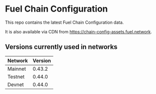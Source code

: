 # Fuel Chain Configuration

This repo contains the latest Fuel Chain Configuration data.

It is also available via CDN from https://chain-config-assets.fuel.network.

## Versions currently used in networks

| Network  | Version |
|----------|---------|
| Mainnet | 0.43.2 |
| Testnet | 0.44.0 |
| Devnet | 0.44.0 |